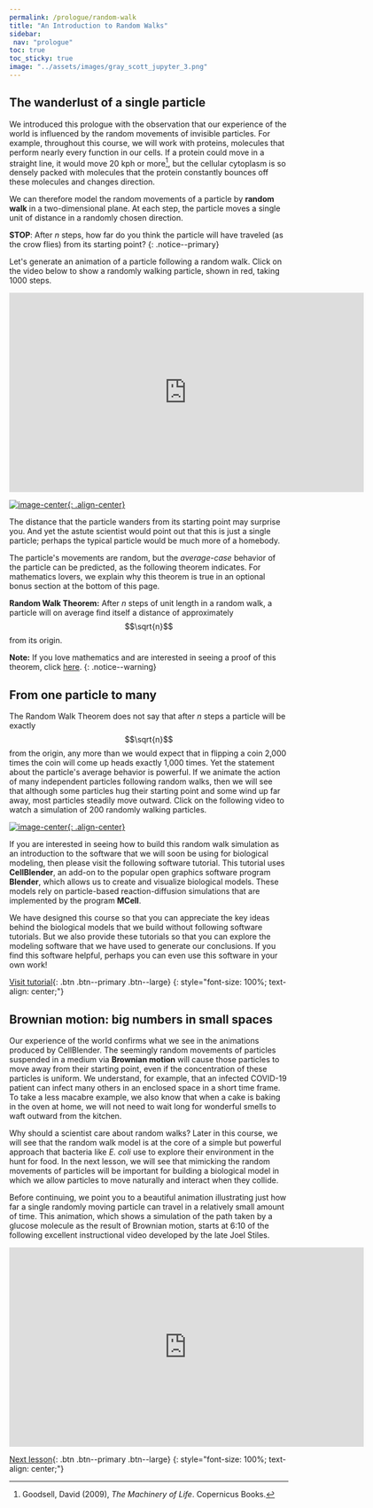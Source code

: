 ```yaml
---
permalink: /prologue/random-walk
title: "An Introduction to Random Walks"
sidebar:
 nav: "prologue"
toc: true
toc_sticky: true
image: "../assets/images/gray_scott_jupyter_3.png"
---
```


## The wanderlust of a single particle

We introduced this prologue with the observation that our experience of the world is influenced by the random movements of invisible particles. For example, throughout this course, we will work with proteins, molecules that perform nearly every function in our cells. If a protein could move in a straight line, it would move 20 kph or more[^machinery], but the cellular cytoplasm is so densely packed with molecules that the protein constantly bounces off these molecules and changes direction.

We can therefore model the random movements of a particle by **random walk** in a two-dimensional plane. At each step, the particle moves a single unit of distance in a randomly chosen direction.

**STOP**: After *n* steps, how far do you think the particle will have traveled (as the crow flies) from its starting point?
{: .notice--primary}

Let's generate an animation of a particle following a random walk. Click on the video below to show a randomly walking particle, shown in red, taking 1000 steps.

<iframe width="640" height="360" src="https://www.youtube-nocookie.com/embed/htggKpDKQDk" frameborder="0" allowfullscreen></iframe>

[![image-center](../assets/images/600px/random_walk_1_first_frame.png){: .align-center}](../assets/videos/random_walk_1.mp4)

The distance that the particle wanders from its starting point may surprise you. And yet the astute scientist would point out that this is just a single particle; perhaps the typical particle would be much more of a homebody.

The particle's movements are random, but the *average-case* behavior of the particle can be predicted, as the following theorem indicates. For mathematics lovers, we explain why this theorem is true in an optional bonus section at the bottom of this page.

**Random Walk Theorem:** After *n* steps of unit length in a random walk, a particle will on average find itself a distance of approximately $$\sqrt{n}$$ from its origin.

**Note:** If you love mathematics and are interested in seeing a proof of this theorem, click <a href="../assets/tex/random_walk_theorem.pdf" download>here</a>.
{: .notice--warning}

## From one particle to many

The Random Walk Theorem does not say that after *n* steps a particle will be exactly $$\sqrt{n}$$ from the origin, any more than we would expect that in flipping a coin 2,000 times the coin will come up heads exactly 1,000 times. Yet the statement about the particle's average behavior is powerful. If we animate the action of many independent particles following random walks, then we will see that although some particles hug their starting point and some wind up far away, most particles steadily move outward. Click on the following video to watch a simulation of 200 randomly walking particles.

[![image-center](../assets/images/600px/random_walk_200_first_frame.png){: .align-center}](../assets/images/random_walk_200.gif)

If you are interested in seeing how to build this random walk simulation as an introduction to the software that we will soon be using for biological modeling, then please visit the following software tutorial. This tutorial uses **CellBlender**, an add-on to the popular open graphics software program **Blender**, which allows us to create and visualize biological models. These models rely on particle-based reaction-diffusion simulations that are implemented by the program **MCell**.

We have designed this course so that you can appreciate the key ideas behind the biological models that we build without following software tutorials. But we also provide these tutorials so that you can explore the modeling software that we have used to generate our conclusions. If you find this software helpful, perhaps you can even use this software in your own work!

[Visit tutorial](tutorial-random-walk){: .btn .btn--primary .btn--large}
{: style="font-size: 100%; text-align: center;"}

## Brownian motion: big numbers in small spaces

Our experience of the world confirms what we see in the animations produced by CellBlender. The seemingly random movements of particles suspended in a medium via **Brownian motion** will cause those particles to move away from their starting point, even if the concentration of these particles is uniform. We understand, for example, that an infected COVID-19 patient can infect many others in an enclosed space in a short time frame. To take a less macabre example, we also know that when a cake is baking in the oven at home, we will not need to wait long for wonderful smells to waft outward from the kitchen.

Why should a scientist care about random walks? Later in this course, we will see that the random walk model is at the core of a simple but powerful approach that bacteria like *E. coli* use to explore their environment in the hunt for food. In the next lesson, we will see that mimicking the random movements of particles will be important for building a biological model in which we allow particles to move naturally and interact when they collide.

Before continuing, we point you to a beautiful animation illustrating just how far a single randomly moving particle can travel in a relatively small amount of time. This animation, which shows a simulation of the path taken by a glucose molecule as the result of Brownian motion, starts at 6:10 of the following excellent instructional video developed by the late Joel Stiles.

<center>
<iframe width="640" height="360" src="https://www.youtube-nocookie.com/embed/KQgydF-fXvc?start=370" frameborder="0" allowfullscreen></iframe>
</center>

[Next lesson](animals){: .btn .btn--primary .btn--large}
{: style="font-size: 100%; text-align: center;"}

[^machinery]: Goodsell, David (2009), *The Machinery of Life*. Copernicus Books.
